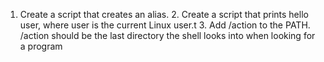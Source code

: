 1. Create a script that creates an alias. 2. Create a script that prints hello user, where user is the current Linux user.t 3. Add /action to the PATH. /action should be the last directory the shell looks into when looking for a program
